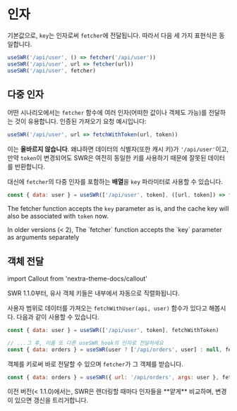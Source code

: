# 인자

기본값으로, `key`는 인자로써 `fetcher`에 전달됩니다. 따라서 다음 세 가지 표현식은 동일합니다.

```js
useSWR('/api/user', () => fetcher('/api/user'))
useSWR('/api/user', url => fetcher(url))
useSWR('/api/user', fetcher)
```

## 다중 인자

어떤 시나리오에서는 `fetcher` 함수에 여러 인자(어떠한 값이나 객체도 가능)를 전달하는 것이 유용합니다.
인증된 가져오기 요청 예시입니다: 

```js
useSWR('/api/user', url => fetchWithToken(url, token))
```

이는 **올바르지 않습니다**. 왜냐하면 데이터의 식별자(또한 캐시 키)가 `'/api/user'`이고,
만약 `token`이 변경되어도 SWR은 여전히 동일한 키를 사용하기 때문에 잘못된 데이터를 반환합니다.

대신에 `fetcher`의 다중 인자를 포함하는 **배열**을 `key` 파라미터로 사용할 수 있습니다.

```js
const { data: user } = useSWR(['/api/user', token], ([url, token]) => fetchWithToken(url, token))
```

The fetcher function accepts the `key` parameter as is, and the cache key will also be associated with `token` now.

<Callout emoji="⚠️">
  In older versions (< 2), The `fetcher` function accepts the `key` parameter as arguments separately
</Callout>

## 객체 전달

import Callout from 'nextra-theme-docs/callout'

<Callout>
  SWR 1.1.0부터, 유사 객체 키들은 내부에서 자동으로 직렬화됩니다.
</Callout>
  
사용자 범위로 데이터를 가져오는 `fetchWithUser(api, user)` 함수가 있다고 해봅시다. 다음과 같이 사용할 수 있습니다.

```js
const { data: user } = useSWR(['/api/user', token], fetchWithToken)

// ...그 후, 이를 또 다른 useSWR hook의 인자로 전달하세요
const { data: orders } = useSWR(user ? ['/api/orders', user] : null, fetchWithUser)
```

객체를 키로써 바로 전달할 수 있으며 `fetcher`가 그 객체를 받습니다.

```js
const { data: orders } = useSWR({ url: '/api/orders', args: user }, fetcher)
```

<Callout emoji="⚠️">
  이전 버전(< 1.1.0)에서는, SWR은 렌더링할 때마다 인자들을 **얕게** 비교하며, 변경이 있으면 갱신을 트리거합니다.
</Callout>
